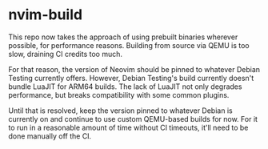 # nvim-build

This repo now takes the approach of using prebuilt binaries wherever possible,
for performance reasons. Building from source via QEMU is too slow, draining CI
credits too much.

For that reason, the version of Neovim should be pinned to whatever Debian
Testing currently offers. However, Debian Testing's build currently doesn't
bundle LuaJIT for ARM64 builds. The lack of LuaJIT not only degrades
performance, but breaks compatibility with some common plugins.

Until that is resolved, keep the version pinned to whatever Debian is currently
on and continue to use custom QEMU-based builds for now. For it to run in a
reasonable amount of time without CI timeouts, it'll need to be done manually
off the CI.
